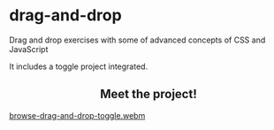 # drag-and-drop
Drag and drop exercises with some of advanced concepts of CSS and JavaScript

It includes a toggle project integrated. 

##
<h2 align = "center">Meet the project!</h2>


[browse-drag-and-drop-toggle.webm](https://user-images.githubusercontent.com/69402669/185763598-4f005462-c111-4e4d-850e-be3b545f49bf.webm)
